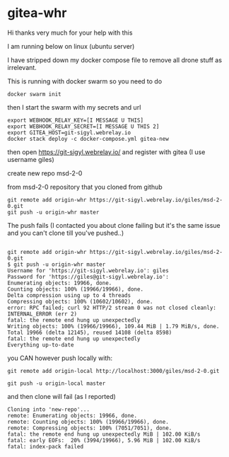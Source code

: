 # gitea-whr


Hi thanks very much for your help with this


I am running below on linux (ubuntu server)

I have stripped down my docker compose file to remove all drone stuff as irrelevant.

This is running with docker swarm so you need to do

```
docker swarm init
```


then I start the swarm with my secrets and url

```shell
export WEBHOOK_RELAY_KEY=[I MESSAGE U THIS]
export WEBHOOK_RELAY_SECRET=[I MESSAGE U THIS 2]
export GITEA_HOST=git-sigyl.webrelay.io
docker stack deploy -c docker-compose.yml gitea-new

```

then open https://git-sigyl.webrelay.io/ and register with gitea (I use username giles)

create  new repo msd-2-0

from msd-2-0 repository that you cloned from github


```
git remote add origin-whr https://git-sigyl.webrelay.io/giles/msd-2-0.git
git push -u origin-whr master

```


The push fails (I contacted you about clone failing but it's the same issue and you can't clone till you've pushed..)

```

git remote add origin-whr https://git-sigyl.webrelay.io/giles/msd-2-0.git
$ git push -u origin-whr master
Username for 'https://git-sigyl.webrelay.io': giles
Password for 'https://giles@git-sigyl.webrelay.io': 
Enumerating objects: 19966, done.
Counting objects: 100% (19966/19966), done.
Delta compression using up to 4 threads
Compressing objects: 100% (10602/10602), done.
error: RPC failed; curl 92 HTTP/2 stream 0 was not closed cleanly: INTERNAL_ERROR (err 2)
fatal: the remote end hung up unexpectedly
Writing objects: 100% (19966/19966), 109.44 MiB | 1.79 MiB/s, done.
Total 19966 (delta 12145), reused 14108 (delta 8598)
fatal: the remote end hung up unexpectedly
Everything up-to-date

```


you CAN however push locally with:

```
git remote add origin-local http://localhost:3000/giles/msd-2-0.git

git push -u origin-local master

```


and then clone will fail (as I reported)


```
Cloning into 'new-repo'...
remote: Enumerating objects: 19966, done.
remote: Counting objects: 100% (19966/19966), done.
remote: Compressing objects: 100% (7051/7051), done.
fatal: the remote end hung up unexpectedly MiB | 102.00 KiB/s     
fatal: early EOFs:  20% (3994/19966), 5.96 MiB | 102.00 KiB/s   
fatal: index-pack failed

```
